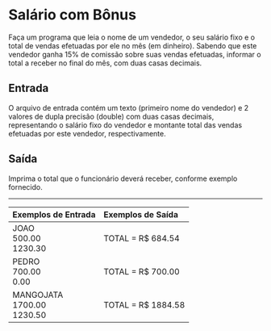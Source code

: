 # Salário com Bônus

Faça um programa que leia o nome de um vendedor, o seu salário fixo e o total de vendas efetuadas por ele no mês (em dinheiro). Sabendo que este vendedor ganha 15% de comissão sobre suas vendas efetuadas, informar o total a receber no final do mês, com duas casas decimais.

## Entrada

O arquivo de entrada contém um texto (primeiro nome do vendedor) e 2 valores de dupla precisão (double) com duas casas decimais, representando o salário fixo do vendedor e montante total das vendas efetuadas por este vendedor, respectivamente.

## Saída

Imprima o total que o funcionário deverá receber, conforme exemplo fornecido.

---

| Exemplos de Entrada                 | Exemplos de Saída  |
| :---------------------------------- | :----------------- |
| JOAO <br> 500.00 <br> 1230.30       | TOTAL = R$ 684.54  |
| PEDRO <br> 700.00 <br> 0.00         | TOTAL = R$ 700.00  |
| MANGOJATA <br> 1700.00 <br> 1230.50 | TOTAL = R$ 1884.58 |
